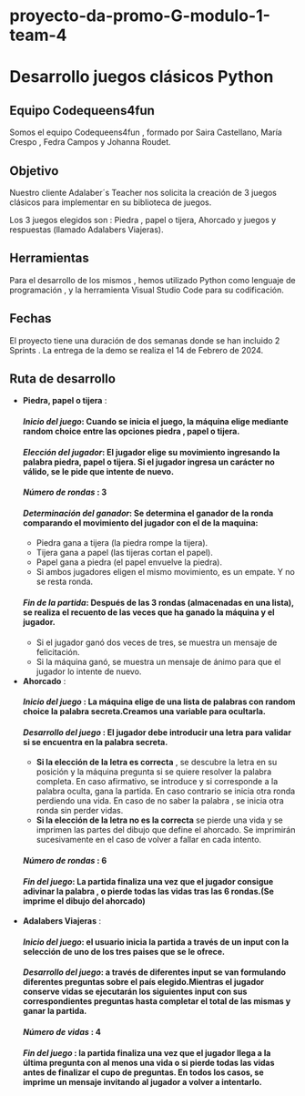 # proyecto-da-promo-G-modulo-1-team-4
# Desarrollo juegos clásicos Python
## Equipo Codequeens4fun
Somos el equipo Codequeens4fun , formado por Saira Castellano, María Crespo , Fedra Campos y Johanna Roudet.

## Objetivo
Nuestro cliente Adalaber´s Teacher nos solicita la creación de 3 juegos clásicos para implementar en su biblioteca de juegos.

Los 3 juegos elegidos son : Piedra , papel o tijera, Ahorcado y juegos y respuestas (llamado Adalabers Viajeras).

## Herramientas
Para el desarrollo de los mismos , hemos utilizado Python como lenguaje de programación , y la herramienta Visual Studio Code para su codificación.

## Fechas
El proyecto tiene una duración de dos semanas donde se han incluido 2 Sprints . La entrega de la demo se realiza el 14 de Febrero de 2024.

## Ruta de desarrollo
- **Piedra, papel o tijera** :
    #### *Inicio del juego*:  Cuando se inicia el juego, la máquina elige mediante random choice entre las opciones piedra , papel o tijera.
    #### *Elección del jugador*: El jugador elige su movimiento ingresando la palabra piedra, papel o tijera. Si el jugador ingresa un carácter no válido, se le pide que intente de nuevo.
    #### *Número de rondas* : 3
    #### *Determinación del ganador*: Se determina el ganador de la ronda comparando el movimiento del jugador con el de la maquina:
    - Piedra gana a tijera (la piedra rompe la tijera).
    - Tijera gana a papel (las tijeras cortan el papel).
    - Papel gana a piedra (el papel envuelve la piedra).
    - Si ambos jugadores eligen el mismo movimiento, es un  empate. Y no se resta ronda.
    #### *Fin de la partida*: Después de las 3 rondas (almacenadas en una lista), se realiza el recuento de las veces que ha ganado la máquina y el jugador.
    - Si el jugador ganó dos veces de tres, se muestra un mensaje de felicitación.
    - Si la máquina ganó, se muestra un mensaje de ánimo para que el jugador lo intente de nuevo.
- **Ahorcado** :
    #### *Inicio del juego* : La máquina elige de una lista de palabras con random choice la palabra secreta.Creamos una variable para ocultarla.
    #### *Desarrollo del juego* : El jugador debe introducir una letra para validar si se encuentra en la palabra secreta.
    - **Si la elección de la letra es correcta** , se descubre la letra en su posición y la máquina pregunta si se quiere resolver la palabra completa.
    En caso afirmativo, se introduce y si corresponde a la palabra oculta, gana la partida. En caso contrario se inicia otra ronda perdiendo una vida.
    En caso de no saber la palabra , se inicia otra ronda sin perder vidas.
    - **Si la elección de la letra no es la correcta** se pierde una vida y se imprimen las partes del dibujo que define el ahorcado. Se imprimirán sucesivamente en el caso de volver a fallar en cada intento.
    #### *Número de rondas* : 6
    #### *Fin del juego*: La partida finaliza una vez que el jugador consigue adivinar la palabra , o pierde todas las vidas tras las 6 rondas.(Se imprime el dibujo del ahorcado)
- **Adalabers Viajeras** :
    #### *Inicio del juego*: el usuario inicia la partida a través de un input con la selección de uno de los tres paises que se le ofrece.
    #### *Desarrollo del juego*: a través de diferentes input se van formulando diferentes preguntas sobre el país elegido.Mientras el jugador conserve vidas se ejecutarán los siguientes input con sus correspondientes preguntas hasta completar el total de las mismas y ganar la partida.
    #### *Número de vidas* : 4
    #### *Fin del juego* : la partida finaliza una vez que el jugador llega a la última pregunta con al menos una vida o si pierde todas las vidas antes de finalizar el cupo de preguntas. En todos los casos, se imprime un mensaje invitando al jugador a volver a intentarlo.









